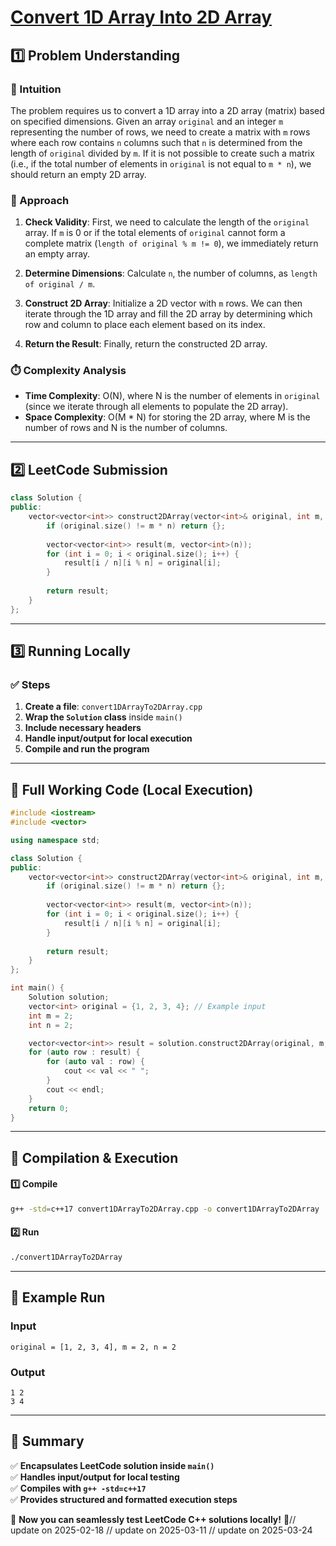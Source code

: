 # **[Convert 1D Array Into 2D Array](https://leetcode.com/problems/convert-1d-array-into-2d-array/description/)**  

## **1️⃣ Problem Understanding**  
### **📌 Intuition**  
The problem requires us to convert a 1D array into a 2D array (matrix) based on specified dimensions. Given an array `original` and an integer `m` representing the number of rows, we need to create a matrix with `m` rows where each row contains `n` columns such that `n` is determined from the length of `original` divided by `m`. If it is not possible to create such a matrix (i.e., if the total number of elements in `original` is not equal to `m * n`), we should return an empty 2D array.

### **🚀 Approach**  
1. **Check Validity**: First, we need to calculate the length of the `original` array. If `m` is 0 or if the total elements of `original` cannot form a complete matrix (`length of original % m != 0`), we immediately return an empty array.
  
2. **Determine Dimensions**: Calculate `n`, the number of columns, as `length of original / m`.

3. **Construct 2D Array**: Initialize a 2D vector with `m` rows. We can then iterate through the 1D array and fill the 2D array by determining which row and column to place each element based on its index.

4. **Return the Result**: Finally, return the constructed 2D array.

### **⏱️ Complexity Analysis**  
- **Time Complexity**: O(N), where N is the number of elements in `original` (since we iterate through all elements to populate the 2D array).
- **Space Complexity**: O(M * N) for storing the 2D array, where M is the number of rows and N is the number of columns.

---  

## **2️⃣ LeetCode Submission**  
```cpp
class Solution {
public:
    vector<vector<int>> construct2DArray(vector<int>& original, int m, int n) {
        if (original.size() != m * n) return {};
        
        vector<vector<int>> result(m, vector<int>(n));
        for (int i = 0; i < original.size(); i++) {
            result[i / n][i % n] = original[i];
        }
        
        return result;
    }
};  
```  

---  

## **3️⃣ Running Locally**  
### **✅ Steps**  
1. **Create a file**: `convert1DArrayTo2DArray.cpp`  
2. **Wrap the `Solution` class** inside `main()`  
3. **Include necessary headers**  
4. **Handle input/output for local execution**  
5. **Compile and run the program**  

---  

## **📝 Full Working Code (Local Execution)**  
```cpp
#include <iostream>
#include <vector>

using namespace std;

class Solution {
public:
    vector<vector<int>> construct2DArray(vector<int>& original, int m, int n) {
        if (original.size() != m * n) return {};
        
        vector<vector<int>> result(m, vector<int>(n));
        for (int i = 0; i < original.size(); i++) {
            result[i / n][i % n] = original[i];
        }
        
        return result;
    }
};

int main() {
    Solution solution;
    vector<int> original = {1, 2, 3, 4}; // Example input
    int m = 2;
    int n = 2;

    vector<vector<int>> result = solution.construct2DArray(original, m, n);
    for (auto row : result) {
        for (auto val : row) {
            cout << val << " ";
        }
        cout << endl;
    }
    return 0;
}  
```  

---  

## **🔧 Compilation & Execution**  
#### **1️⃣ Compile**  
```bash
g++ -std=c++17 convert1DArrayTo2DArray.cpp -o convert1DArrayTo2DArray
```  

#### **2️⃣ Run**  
```bash
./convert1DArrayTo2DArray
```  

---  

## **🎯 Example Run**  
### **Input**  
```
original = [1, 2, 3, 4], m = 2, n = 2
```  
### **Output**  
```
1 2 
3 4 
```  

---  

## **📌 Summary**  
✅ **Encapsulates LeetCode solution inside `main()`**  
✅ **Handles input/output for local testing**  
✅ **Compiles with `g++ -std=c++17`**  
✅ **Provides structured and formatted execution steps**  

🚀 **Now you can seamlessly test LeetCode C++ solutions locally!** 🚀// update on 2025-02-18
// update on 2025-03-11
// update on 2025-03-24
